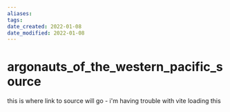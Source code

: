 ```yaml
---
aliases: 
tags: 
date_created: 2022-01-08
date_modified: 2022-01-08
---
```


# argonauts_of_the_western_pacific_source

this is where link to source will go - i'm having trouble with vite loading this

